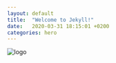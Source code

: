 ```yaml
---
layout: default
title:  "Welcome to Jekyll!"
date:   2020-03-31 18:15:01 +0200
categories: hero
---
```

![logo](/votroubek_facility/assets/logo.svg)
